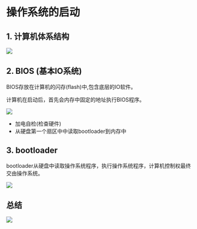# 操作系统的启动

## 1. 计算机体系结构

![](https://gitee.com/existorlive/exist-or-live-pic/raw/master/%E6%88%AA%E5%B1%8F2020-10-10%20%E4%B8%8A%E5%8D%886.05.13.png)


## 2. BIOS (基本IO系统)

BIOS存放在计算机的闪存(flash)中,包含底层的IO软件。

计算机在启动后，首先会内存中固定的地址执行BIOS程序。

![](https://gitee.com/existorlive/exist-or-live-pic/raw/master/%E6%88%AA%E5%B1%8F2020-10-10%20%E4%B8%8A%E5%8D%886.19.44.png)


- 加电自检(检查硬件)
- 从硬盘第一个扇区中中读取bootloader到内存中

## 3. bootloader

bootloader从硬盘中读取操作系统程序，执行操作系统程序，计算机控制权最终交由操作系统。

![](https://gitee.com/existorlive/exist-or-live-pic/raw/master/%E6%88%AA%E5%B1%8F2020-10-10%20%E4%B8%8A%E5%8D%886.26.49.png)

## 总结

![](https://gitee.com/existorlive/exist-or-live-pic/raw/master/%E6%88%AA%E5%B1%8F2020-10-10%20%E4%B8%8A%E5%8D%886.28.12.png)